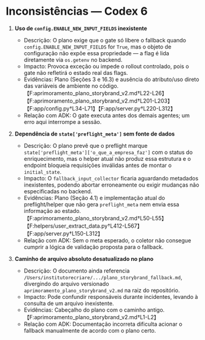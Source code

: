 # Inconsistências — Codex 6

1. **Uso de `config.ENABLE_NEW_INPUT_FIELDS` inexistente**
   - Descrição: O plano exige que o gate só libere o fallback quando `config.ENABLE_NEW_INPUT_FIELDS` for `True`, mas o objeto de configuração não expõe essa propriedade — a flag é lida diretamente via `os.getenv` no backend.
   - Impacto: Provoca exceção ou impede o rollout controlado, pois o gate não refletirá o estado real das flags.
   - Evidências: Plano (Seções 3 e 16.3) e ausência do atributo/uso direto das variáveis de ambiente no código.【F:aprimoramento_plano_storybrand_v2.md†L22-L26】【F:aprimoramento_plano_storybrand_v2.md†L201-L203】【F:app/config.py†L34-L71】【F:app/server.py†L220-L312】
   - Relação com ADK: O gate executa antes dos demais agentes; um erro aqui interrompe a sessão.

2. **Dependência de `state['preflight_meta']` sem fonte de dados**
   - Descrição: O plano prevê que o preflight marque `state['preflight_meta']['o_que_a_empresa_faz']` com o status do enriquecimento, mas o helper atual não produz essa estrutura e o endpoint bloqueia requisições inválidas antes de montar o `initial_state`.
   - Impacto: O `fallback_input_collector` ficaria aguardando metadados inexistentes, podendo abortar erroneamente ou exigir mudanças não especificadas no backend.
   - Evidências: Plano (Seção 4.1) e implementação atual do preflight/helper que não gera `preflight_meta` nem envia essa informação ao estado.【F:aprimoramento_plano_storybrand_v2.md†L50-L55】【F:helpers/user_extract_data.py†L412-L567】【F:app/server.py†L150-L312】
   - Relação com ADK: Sem o meta esperado, o coletor não consegue cumprir a lógica de validação proposta para o fallback.

3. **Caminho de arquivo absoluto desatualizado no plano**
   - Descrição: O documento ainda referencia `/Users/institutorecriare/.../plano_storybrand_fallback.md`, divergindo do arquivo versionado `aprimoramento_plano_storybrand_v2.md` na raiz do repositório.
   - Impacto: Pode confundir responsáveis durante incidentes, levando à consulta de um arquivo inexistente.
   - Evidências: Cabeçalho do plano com o caminho antigo.【F:aprimoramento_plano_storybrand_v2.md†L1-L2】
   - Relação com ADK: Documentação incorreta dificulta acionar o fallback manualmente de acordo com o plano certo.

